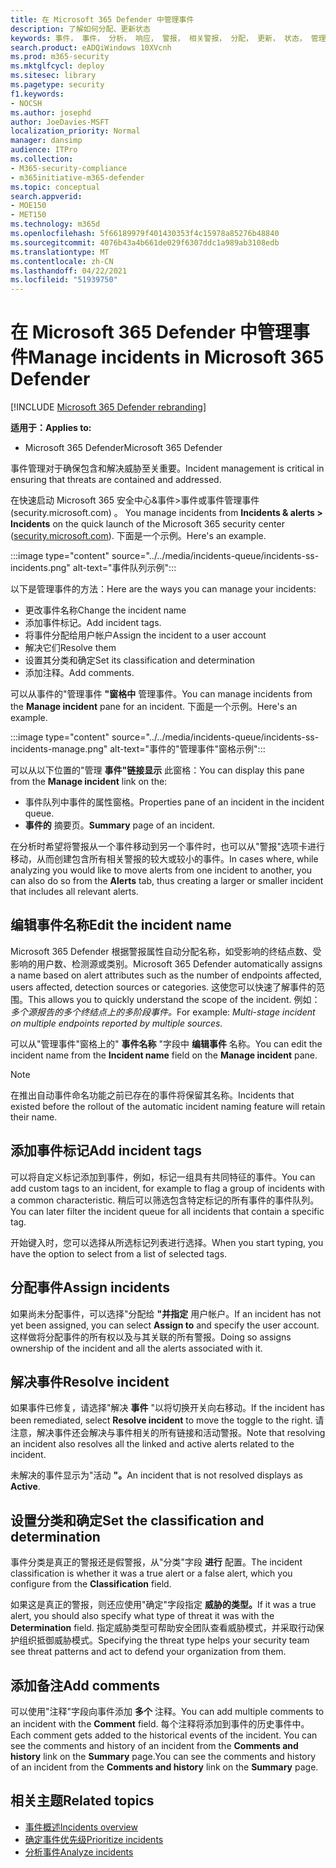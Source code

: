 ```yaml
---
title: 在 Microsoft 365 Defender 中管理事件
description: 了解如何分配、更新状态
keywords: 事件， 事件， 分析， 响应， 警报， 相关警报， 分配， 更新， 状态， 管理， 分类， microsoft， 365， m365
search.product: eADQiWindows 10XVcnh
ms.prod: m365-security
ms.mktglfcycl: deploy
ms.sitesec: library
ms.pagetype: security
f1.keywords:
- NOCSH
ms.author: josephd
author: JoeDavies-MSFT
localization_priority: Normal
manager: dansimp
audience: ITPro
ms.collection:
- M365-security-compliance
- m365initiative-m365-defender
ms.topic: conceptual
search.appverid:
- MOE150
- MET150
ms.technology: m365d
ms.openlocfilehash: 5f66189979f401430353f4c15978a85276b48840
ms.sourcegitcommit: 4076b43a4b661de029f6307ddc1a989ab3108edb
ms.translationtype: MT
ms.contentlocale: zh-CN
ms.lasthandoff: 04/22/2021
ms.locfileid: "51939750"
---
```

# <a name="manage-incidents-in-microsoft-365-defender"></a><span data-ttu-id="4b3f2-104">在 Microsoft 365 Defender 中管理事件</span><span class="sxs-lookup"><span data-stu-id="4b3f2-104">Manage incidents in Microsoft 365 Defender</span></span>

[!INCLUDE [Microsoft 365 Defender rebranding](../includes/microsoft-defender.md)]


<span data-ttu-id="4b3f2-105">**适用于：**</span><span class="sxs-lookup"><span data-stu-id="4b3f2-105">**Applies to:**</span></span>
- <span data-ttu-id="4b3f2-106">Microsoft 365 Defender</span><span class="sxs-lookup"><span data-stu-id="4b3f2-106">Microsoft 365 Defender</span></span>

<span data-ttu-id="4b3f2-107">事件管理对于确保包含和解决威胁至关重要。</span><span class="sxs-lookup"><span data-stu-id="4b3f2-107">Incident management is critical in ensuring that threats are contained and addressed.</span></span>

<span data-ttu-id="4b3f2-108">在快速启动 Microsoft  365 安全中心&事件>事件或事件管理事件 (security.microsoft.com) 。 [](https://security.microsoft.com)</span><span class="sxs-lookup"><span data-stu-id="4b3f2-108">You manage incidents from **Incidents & alerts > Incidents** on the quick launch of the Microsoft 365 security center ([security.microsoft.com](https://security.microsoft.com)).</span></span> <span data-ttu-id="4b3f2-109">下面是一个示例。</span><span class="sxs-lookup"><span data-stu-id="4b3f2-109">Here's an example.</span></span>

:::image type="content" source="../../media/incidents-queue/incidents-ss-incidents.png" alt-text="事件队列示例":::

<span data-ttu-id="4b3f2-111">以下是管理事件的方法：</span><span class="sxs-lookup"><span data-stu-id="4b3f2-111">Here are the ways you can manage your incidents:</span></span>

- <span data-ttu-id="4b3f2-112">更改事件名称</span><span class="sxs-lookup"><span data-stu-id="4b3f2-112">Change the incident name</span></span>
- <span data-ttu-id="4b3f2-113">添加事件标记。</span><span class="sxs-lookup"><span data-stu-id="4b3f2-113">Add incident tags.</span></span>
- <span data-ttu-id="4b3f2-114">将事件分配给用户帐户</span><span class="sxs-lookup"><span data-stu-id="4b3f2-114">Assign the incident to a user account</span></span>
- <span data-ttu-id="4b3f2-115">解决它们</span><span class="sxs-lookup"><span data-stu-id="4b3f2-115">Resolve them</span></span> 
- <span data-ttu-id="4b3f2-116">设置其分类和确定</span><span class="sxs-lookup"><span data-stu-id="4b3f2-116">Set its classification and determination</span></span>
- <span data-ttu-id="4b3f2-117">添加注释。</span><span class="sxs-lookup"><span data-stu-id="4b3f2-117">Add comments.</span></span>

<span data-ttu-id="4b3f2-118">可以从事件的"管理事件 **"窗格中** 管理事件。</span><span class="sxs-lookup"><span data-stu-id="4b3f2-118">You can manage incidents from the **Manage incident** pane for an incident.</span></span> <span data-ttu-id="4b3f2-119">下面是一个示例。</span><span class="sxs-lookup"><span data-stu-id="4b3f2-119">Here's an example.</span></span>

:::image type="content" source="../../media/incidents-queue/incidents-ss-incidents-manage.png" alt-text="事件的&quot;管理事件&quot;窗格示例":::

<span data-ttu-id="4b3f2-121">可以从以下位置的"管理 **事件"链接显示** 此窗格：</span><span class="sxs-lookup"><span data-stu-id="4b3f2-121">You can display this pane from the **Manage incident** link on the:</span></span>

- <span data-ttu-id="4b3f2-122">事件队列中事件的属性窗格。</span><span class="sxs-lookup"><span data-stu-id="4b3f2-122">Properties pane of an incident in the incident queue.</span></span>
- <span data-ttu-id="4b3f2-123">**事件的** 摘要页。</span><span class="sxs-lookup"><span data-stu-id="4b3f2-123">**Summary** page of an incident.</span></span>

<span data-ttu-id="4b3f2-124">在分析时希望将警报从一个事件移动到另一个事件时，也可以从"警报"选项卡进行移动，从而创建包含所有相关警报的较大或较小的事件。</span><span class="sxs-lookup"><span data-stu-id="4b3f2-124">In cases where, while analyzing you would like to move alerts from one incident to another, you can also do so from the **Alerts** tab, thus creating a larger or smaller incident that includes all relevant alerts.</span></span>

## <a name="edit-the-incident-name"></a><span data-ttu-id="4b3f2-125">编辑事件名称</span><span class="sxs-lookup"><span data-stu-id="4b3f2-125">Edit the incident name</span></span>

<span data-ttu-id="4b3f2-126">Microsoft 365 Defender 根据警报属性自动分配名称，如受影响的终结点数、受影响的用户数、检测源或类别。</span><span class="sxs-lookup"><span data-stu-id="4b3f2-126">Microsoft 365 Defender automatically assigns a name based on alert attributes such as the number of endpoints affected, users affected, detection sources or categories.</span></span> <span data-ttu-id="4b3f2-127">这使您可以快速了解事件的范围。</span><span class="sxs-lookup"><span data-stu-id="4b3f2-127">This allows you to quickly understand the scope of the incident.</span></span> <span data-ttu-id="4b3f2-128">例如： *多个源报告的多个终结点上的多阶段事件。*</span><span class="sxs-lookup"><span data-stu-id="4b3f2-128">For example: *Multi-stage incident on multiple endpoints reported by multiple sources.*</span></span>

<span data-ttu-id="4b3f2-129">可以从"管理事件"窗格上的" **事件名称** "字段中 **编辑事件** 名称。</span><span class="sxs-lookup"><span data-stu-id="4b3f2-129">You can edit the incident name from the **Incident name** field on the **Manage incident** pane.</span></span>

> [!NOTE]
> <span data-ttu-id="4b3f2-130">在推出自动事件命名功能之前已存在的事件将保留其名称。</span><span class="sxs-lookup"><span data-stu-id="4b3f2-130">Incidents that existed before the rollout of the automatic incident naming feature will retain their name.</span></span>

## <a name="add-incident-tags"></a><span data-ttu-id="4b3f2-131">添加事件标记</span><span class="sxs-lookup"><span data-stu-id="4b3f2-131">Add incident tags</span></span>

<span data-ttu-id="4b3f2-132">可以将自定义标记添加到事件，例如，标记一组具有共同特征的事件。</span><span class="sxs-lookup"><span data-stu-id="4b3f2-132">You can add custom tags to an incident, for example to flag a group of incidents with a common characteristic.</span></span> <span data-ttu-id="4b3f2-133">稍后可以筛选包含特定标记的所有事件的事件队列。</span><span class="sxs-lookup"><span data-stu-id="4b3f2-133">You can later filter the incident queue for all incidents that contain a specific tag.</span></span>

<span data-ttu-id="4b3f2-134">开始键入时，您可以选择从所选标记列表进行选择。</span><span class="sxs-lookup"><span data-stu-id="4b3f2-134">When you start typing, you have the option to select from a list of selected tags.</span></span>

## <a name="assign-incidents"></a><span data-ttu-id="4b3f2-135">分配事件</span><span class="sxs-lookup"><span data-stu-id="4b3f2-135">Assign incidents</span></span>

<span data-ttu-id="4b3f2-136">如果尚未分配事件，可以选择"分配给 **"并指定** 用户帐户。</span><span class="sxs-lookup"><span data-stu-id="4b3f2-136">If an incident has not yet been assigned, you can select **Assign to** and specify the user account.</span></span> <span data-ttu-id="4b3f2-137">这样做将分配事件的所有权以及与其关联的所有警报。</span><span class="sxs-lookup"><span data-stu-id="4b3f2-137">Doing so assigns ownership of the incident and all the alerts associated with it.</span></span>

## <a name="resolve-incident"></a><span data-ttu-id="4b3f2-138">解决事件</span><span class="sxs-lookup"><span data-stu-id="4b3f2-138">Resolve incident</span></span>

<span data-ttu-id="4b3f2-139">如果事件已修复，请选择"解决 **事件** "以将切换开关向右移动。</span><span class="sxs-lookup"><span data-stu-id="4b3f2-139">If the incident has been remediated, select **Resolve incident** to move the toggle to the right.</span></span> <span data-ttu-id="4b3f2-140">请注意，解决事件还会解决与事件相关的所有链接和活动警报。</span><span class="sxs-lookup"><span data-stu-id="4b3f2-140">Note that resolving an incident also resolves all the linked and active alerts related to the incident.</span></span>

<span data-ttu-id="4b3f2-141">未解决的事件显示为"活动 **"。**</span><span class="sxs-lookup"><span data-stu-id="4b3f2-141">An incident that is not resolved displays as **Active**.</span></span>

## <a name="set-the-classification-and-determination"></a><span data-ttu-id="4b3f2-142">设置分类和确定</span><span class="sxs-lookup"><span data-stu-id="4b3f2-142">Set the classification and determination</span></span>

<span data-ttu-id="4b3f2-143">事件分类是真正的警报还是假警报，从"分类"字段 **进行** 配置。</span><span class="sxs-lookup"><span data-stu-id="4b3f2-143">The incident classification is whether it was a true alert or a false alert, which you configure from the **Classification** field.</span></span> 

<span data-ttu-id="4b3f2-144">如果这是真正的警报，则还应使用"确定"字段指定 **威胁的类型。**</span><span class="sxs-lookup"><span data-stu-id="4b3f2-144">If it was a true alert, you should also specify what type of threat it was with the **Determination** field.</span></span> <span data-ttu-id="4b3f2-145">指定威胁类型可帮助安全团队查看威胁模式，并采取行动保护组织抵御威胁模式。</span><span class="sxs-lookup"><span data-stu-id="4b3f2-145">Specifying the threat type helps your security team see threat patterns and act to defend your organization from them.</span></span> 

## <a name="add-comments"></a><span data-ttu-id="4b3f2-146">添加备注</span><span class="sxs-lookup"><span data-stu-id="4b3f2-146">Add comments</span></span>

<span data-ttu-id="4b3f2-147">可以使用"注释"字段向事件添加 **多个** 注释。</span><span class="sxs-lookup"><span data-stu-id="4b3f2-147">You can add multiple comments to an incident with the **Comment** field.</span></span> <span data-ttu-id="4b3f2-148">每个注释将添加到事件的历史事件中。</span><span class="sxs-lookup"><span data-stu-id="4b3f2-148">Each comment gets added to the historical events of the incident.</span></span> <span data-ttu-id="4b3f2-149">You can see the comments and history of an incident from the **Comments and history** link on the **Summary** page.</span><span class="sxs-lookup"><span data-stu-id="4b3f2-149">You can see the comments and history of an incident from the **Comments and history** link on the **Summary** page.</span></span>

## <a name="related-topics"></a><span data-ttu-id="4b3f2-150">相关主题</span><span class="sxs-lookup"><span data-stu-id="4b3f2-150">Related topics</span></span>

- [<span data-ttu-id="4b3f2-151">事件概述</span><span class="sxs-lookup"><span data-stu-id="4b3f2-151">Incidents overview</span></span>](incidents-overview.md)
- [<span data-ttu-id="4b3f2-152">确定事件优先级</span><span class="sxs-lookup"><span data-stu-id="4b3f2-152">Prioritize incidents</span></span>](incident-queue.md)
- [<span data-ttu-id="4b3f2-153">分析事件</span><span class="sxs-lookup"><span data-stu-id="4b3f2-153">Analyze incidents</span></span>](investigate-incidents.md)
